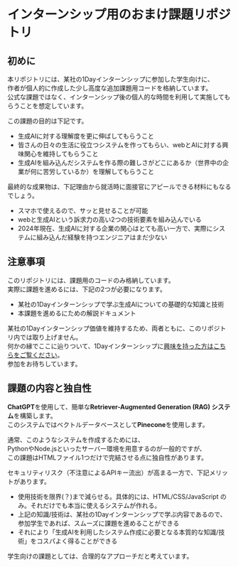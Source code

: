 # インターンシップ用のおまけ課題リポジトリ

## 初めに
本リポジトリには、某社の1Dayインターンシップに参加した学生向けに、  
作者が個人的に作成した少し高度な追加課題用コードを格納しています。  
公式な課題ではなく、インターンシップ後の個人的な時間を利用して実施してもらうことを想定しています。

この課題の目的は下記です。
- 生成AIに対する理解度を更に伸ばしてもらうこと
- 皆さんの日々の生活に役立つシステムを作ってもらい、webとAIに対する興味関心を維持してもらうこと
- 生成AIを組み込んだシステムを作る際の難しさがどこにあるか（世界中の企業が何に苦労しているか）を理解してもらうこと

最終的な成果物は、下記理由から就活時に面接官にアピールできる材料にもなるでしょう。  
- スマホで使えるので、サッと見せることが可能
- webと生成AIという訴求力の高い2つの技術要素を組み込んでいる
- 2024年現在、生成AIに対する企業の関心はとても高い一方で、実際にシステムに組み込んだ経験を持つエンジニアはまだ少ない

## 注意事項
このリポジトリには、課題用のコードのみ格納しています。  
実際に課題を進めるには、下記の2つが必要になります。  
- 某社の1Dayインターンシップで学ぶ生成AIについての基礎的な知識と技術
- 本課題を進めるにための解説ドキュメント
  
某社の1Dayインターンシップ価値を維持するため、両者ともに、このリポジトリ内では取り上げません。  
何かの縁でここに辿りついて、1Dayインターンシップに[興味を持った方はこちらをご覧ください](https://job.mynavi.jp/26/pc/corpinfo/displayInternship/index?optNo=-C7Wa&corpId=66889)。  
参加をお待ちしています。

## 課題の内容と独自性
**ChatGPT**を使用して、簡単な**Retriever-Augmented Generation (RAG) システム**を構築します。  
このシステムではベクトルデータベースとして**Pinecone**を使用します。  
    
通常、このようなシステムを作成するためには、  
PythonやNode.jsといったサーバー環境を用意するのが一般的ですが、  
この課題はHTMLファイル1つだけで完結させる点に独自性があります。  
  
セキュリティリスク（不注意によるAPIキー流出）が高まる一方で、下記メリットがあります。
- 使用技術を限界(？)まで減らせる。具体的には、HTML/CSS/JavaScript のみ。それだけでも本当に使えるシステムが作れる。
- 上記の知識/技術は、某社の1Dayインターンシップで学ぶ内容であるので、参加学生であれば、スムーズに課題を進めることができる
- それにより「生成AIを利用したシステム作成に必要となる本質的な知識/技術」をコスパよく得ることができる
  
学生向けの課題としては、合理的なアプローチだと考えています。

